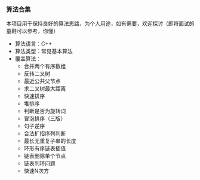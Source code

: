 ### 算法合集
本项目用于保持良好的算法思路，为个人用途，如有需要，欢迎探讨（即将面试的童鞋可以参考，你懂）

* 算法语言：C++
* 算法类型：常见基本算法
* 覆盖算法：
	* 合并两个有序数组
	* 反转二叉树
	* 最近公共父节点
	* 求二叉树最大距离
	* 快速排序
	* 堆排序
	* 判断是否为旋转词
	* 冒泡排序（三版）
	* 句子逆序
	* 合法扩招序列判断
	* 最长无重复子串的长度
	* 环形有序链表插值
	* 链表删除单个节点
	* 链表判环问题
	* 快速N次方